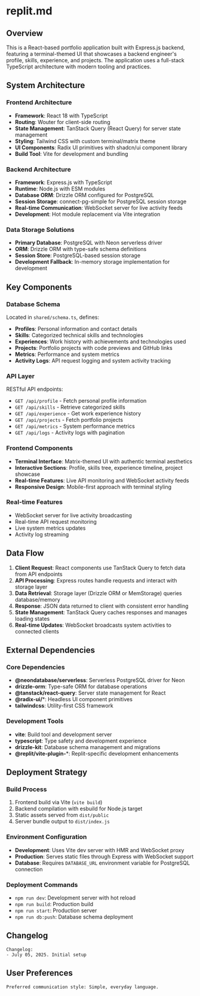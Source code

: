 # replit.md

## Overview

This is a React-based portfolio application built with Express.js backend, featuring a terminal-themed UI that showcases a backend engineer's profile, skills, experience, and projects. The application uses a full-stack TypeScript architecture with modern tooling and practices.

## System Architecture

### Frontend Architecture
- **Framework**: React 18 with TypeScript
- **Routing**: Wouter for client-side routing
- **State Management**: TanStack Query (React Query) for server state management
- **Styling**: Tailwind CSS with custom terminal/matrix theme
- **UI Components**: Radix UI primitives with shadcn/ui component library
- **Build Tool**: Vite for development and bundling

### Backend Architecture
- **Framework**: Express.js with TypeScript
- **Runtime**: Node.js with ESM modules
- **Database ORM**: Drizzle ORM configured for PostgreSQL
- **Session Storage**: connect-pg-simple for PostgreSQL session storage
- **Real-time Communication**: WebSocket server for live activity feeds
- **Development**: Hot module replacement via Vite integration

### Data Storage Solutions
- **Primary Database**: PostgreSQL with Neon serverless driver
- **ORM**: Drizzle ORM with type-safe schema definitions
- **Session Store**: PostgreSQL-based session storage
- **Development Fallback**: In-memory storage implementation for development

## Key Components

### Database Schema
Located in `shared/schema.ts`, defines:
- **Profiles**: Personal information and contact details
- **Skills**: Categorized technical skills and technologies
- **Experiences**: Work history with achievements and technologies used
- **Projects**: Portfolio projects with code previews and GitHub links
- **Metrics**: Performance and system metrics
- **Activity Logs**: API request logging and system activity tracking

### API Layer
RESTful API endpoints:
- `GET /api/profile` - Fetch personal profile information
- `GET /api/skills` - Retrieve categorized skills
- `GET /api/experience` - Get work experience history
- `GET /api/projects` - Fetch portfolio projects
- `GET /api/metrics` - System performance metrics
- `GET /api/logs` - Activity logs with pagination

### Frontend Components
- **Terminal Interface**: Matrix-themed UI with authentic terminal aesthetics
- **Interactive Sections**: Profile, skills tree, experience timeline, project showcase
- **Real-time Features**: Live API monitoring and WebSocket activity feeds
- **Responsive Design**: Mobile-first approach with terminal styling

### Real-time Features
- WebSocket server for live activity broadcasting
- Real-time API request monitoring
- Live system metrics updates
- Activity log streaming

## Data Flow

1. **Client Request**: React components use TanStack Query to fetch data from API endpoints
2. **API Processing**: Express routes handle requests and interact with storage layer
3. **Data Retrieval**: Storage layer (Drizzle ORM or MemStorage) queries database/memory
4. **Response**: JSON data returned to client with consistent error handling
5. **State Management**: TanStack Query caches responses and manages loading states
6. **Real-time Updates**: WebSocket broadcasts system activities to connected clients

## External Dependencies

### Core Dependencies
- **@neondatabase/serverless**: Serverless PostgreSQL driver for Neon
- **drizzle-orm**: Type-safe ORM for database operations
- **@tanstack/react-query**: Server state management for React
- **@radix-ui/***: Headless UI component primitives
- **tailwindcss**: Utility-first CSS framework

### Development Tools
- **vite**: Build tool and development server
- **typescript**: Type safety and development experience
- **drizzle-kit**: Database schema management and migrations
- **@replit/vite-plugin-***: Replit-specific development enhancements

## Deployment Strategy

### Build Process
1. Frontend build via Vite (`vite build`)
2. Backend compilation with esbuild for Node.js target
3. Static assets served from `dist/public`
4. Server bundle output to `dist/index.js`

### Environment Configuration
- **Development**: Uses Vite dev server with HMR and WebSocket proxy
- **Production**: Serves static files through Express with WebSocket support
- **Database**: Requires `DATABASE_URL` environment variable for PostgreSQL connection

### Deployment Commands
- `npm run dev`: Development server with hot reload
- `npm run build`: Production build
- `npm run start`: Production server
- `npm run db:push`: Database schema deployment

## Changelog
```
Changelog:
- July 05, 2025. Initial setup
```

## User Preferences
```
Preferred communication style: Simple, everyday language.
```